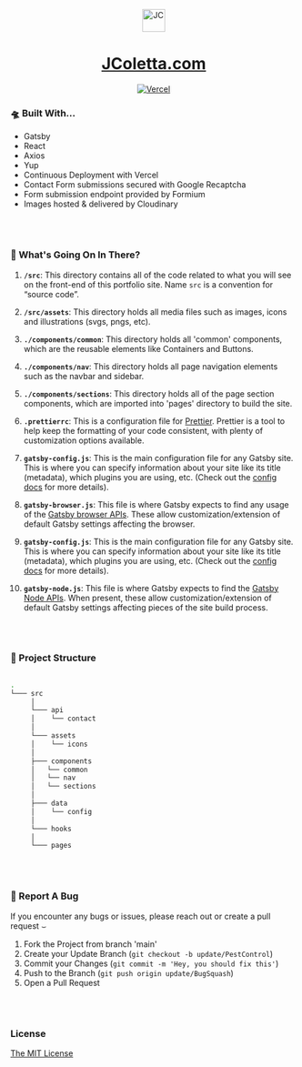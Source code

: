 <p align="center">
  <img alt="JC" src="src/assets/icons/favicon.ico" width="40" />
</p>

<h1 align="center">
  <a href="https://www.jcoletta.com">
    JColetta.com
  </a>
</h1>

<a href="https://jcoletta.vercel.app" align="center">

![Vercel](https://img.shields.io/static/v1?label=Deployed%20with&message=Vercel&color=lightyellow)

</a>

### 🛸 Built With...

- Gatsby
- React
- Axios
- Yup
- Continuous Deployment with <a href="https://vercel.com/" rel="noopener noreferral" style="text-decoration: none;">Vercel</a>
- Contact Form submissions secured with Google Recaptcha
- Form submission endpoint provided by <a href="https://formium.io" rel="noopener noreferral" style="text-decoration: none;">Formium</a>
- Images hosted &amp; delivered by <a href="https://cloudinary.com" rel="noopener noreferral" style="text-decoration: none;">Cloudinary</a>

<br /><br />

### &#x1F9D0; What's Going On In There?

1.  **`/src`**: This directory contains all of the code related to what you will see on the front-end of this portfolio site. Name `src` is a convention for “source code”.

2.  **`/src/assets`**: This directory holds all media files such as images, icons and illustrations (svgs, pngs, etc).

3.  **`./components/common`**: This directory holds all 'common' components, which are the reusable elements like Containers and Buttons.

4.  **`./components/nav`**: This directory holds all page navigation elements such as the navbar and sidebar.

5.  **`./components/sections`**: This directory holds all of the page section components, which are imported into 'pages' directory to build the site.

6.  **`.prettierrc`**: This is a configuration file for [Prettier](https://prettier.io/). Prettier is a tool to help keep the formatting of your code consistent, with plenty of customization options available.

7.  **`gatsby-config.js`**: This is the main configuration file for any Gatsby site. This is where you can specify information about your site like its title (metadata), which plugins you are using, etc. (Check out the [config docs](https://www.gatsbyjs.com/docs/reference/config-files/gatsby-config/) for more details).

8.  **`gatsby-browser.js`**: This file is where Gatsby expects to find any usage of the [Gatsby browser APIs](https://www.gatsbyjs.com/docs/reference/config-files/gatsby-browser/). These allow customization/extension of default Gatsby settings affecting the browser.

9.  **`gatsby-config.js`**: This is the main configuration file for any Gatsby site. This is where you can specify information about your site like its title (metadata), which plugins you are using, etc. (Check out the [config docs](https://www.gatsbyjs.com/docs/reference/config-files/gatsby-config/) for more details).

10. **`gatsby-node.js`**: This file is where Gatsby expects to find the [Gatsby Node APIs](https://www.gatsbyjs.com/docs/reference/config-files/gatsby-node/). When present, these allow customization/extension of default Gatsby settings affecting pieces of the site build process.

<br /><br />

### 🌳 Project Structure

```bash

.
└─── src
     │
     └─── api
     │    └── contact
     │
     └─── assets
     │    └── icons
     │
     ├─── components
     │   └── common
     │   └── nav
     │   └── sections
     │
     ├─── data
     │    └── config
     │
     └─── hooks
     │
     └─── pages

```

<br /><br />

### 🐛 Report A Bug

If you encounter any bugs or issues, please reach out or create a pull request &smile;

1. Fork the Project from branch 'main'
2. Create your Update Branch (`git checkout -b update/PestControl`)
3. Commit your Changes (`git commit -m 'Hey, you should fix this'`)
4. Push to the Branch (`git push origin update/BugSquash`)
5. Open a Pull Request

<br /><br />

### License

[The MIT License](https://www.mit.edu/~amini/LICENSE.md)

